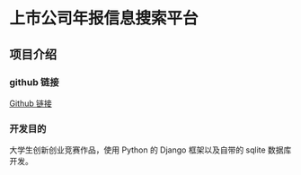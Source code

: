 # 上市公司年报信息搜索平台

## 项目介绍

### github 链接

[Github 链接](https://github.com/Encaik/DaChuang)

### 开发目的

大学生创新创业竞赛作品，使用 Python 的 Django 框架以及自带的 sqlite 数据库开发。
